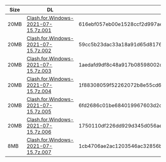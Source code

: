 |    Size   |     DL  | sha512sum |
|  ---  |  ---  |  ---  |
| 20MB | [Clash.for.Windows-2021-07-15.7z.001](https://cdn.jsdelivr.net/gh/appleians/cfw_intel@main/Clash.for.Windows-2021-07-15.7z.001) | 616ebf057eb00e1528ccf2d997ae500a9ad4d98ca89e36dd4f32e1a1edefb33004aa9d9ea63e3d6340c194d3fafd03d959a88ce4cde8877981effcd06dac594b |
| 20MB | [Clash.for.Windows-2021-07-15.7z.002](https://cdn.jsdelivr.net/gh/appleians/cfw_intel@main/Clash.for.Windows-2021-07-15.7z.002) | 59cc5b23dac33a18a91d65d8176d5d65381625dca4cddbf0ff90b31e5f066b88e1e37f6c5f31cb34d1d7474e23d71b8e105ff74aef1edbd06e1200fa11e15780 |
| 20MB | [Clash.for.Windows-2021-07-15.7z.003](https://cdn.jsdelivr.net/gh/appleians/cfw_intel@main/Clash.for.Windows-2021-07-15.7z.003) | 1aedafd9df8c48a917b08598002d28d9da6538103becf7c9a69644f55ad9ad6c25253235d93c32812feb5e601d77dd31cd5f82d46a45144ff343423f959e3da7 |
| 20MB | [Clash.for.Windows-2021-07-15.7z.004](https://cdn.jsdelivr.net/gh/appleians/cfw_intel@main/Clash.for.Windows-2021-07-15.7z.004) | 1f88308059f52262072b8e55cd67362266e7ba5ee19f3b8974dbe283d36c25b88d7f9f6583d73c1cf3aae6e39c1521fa296ff08177d0f5df229126293a905bf0 |
| 20MB | [Clash.for.Windows-2021-07-15.7z.005](https://cdn.jsdelivr.net/gh/appleians/cfw_intel@main/Clash.for.Windows-2021-07-15.7z.005) | 6fd2686c01be684019967603d2c8e7cec0ef3399276ab277751caeb689bab46bce84106f7a3a9d387eed238eea2f428417dd6cd45cd89c589e7748036f7dee77 |
| 20MB | [Clash.for.Windows-2021-07-15.7z.006](https://cdn.jsdelivr.net/gh/appleians/cfw_intel@main/Clash.for.Windows-2021-07-15.7z.006) | 1750110df226dd929d345d056aee609f5fe22119fa020be59280028fdaf3b6a8eb9bb2c6c43dd3c5f494a79eb78d5ed4ee7fc14849ff5f580c131e1053bbf85e |
| 8MB | [Clash.for.Windows-2021-07-15.7z.007](https://cdn.jsdelivr.net/gh/appleians/cfw_intel@main/Clash.for.Windows-2021-07-15.7z.007) | 1cb4706ae2ac1203546ac32856b2e5d4d8cdc76f3162c6283d67a8f1e41e3a4ef4d80383808623c9d3a44996e0a9266fb5a979e41d4518677b365253650ffc53 |
